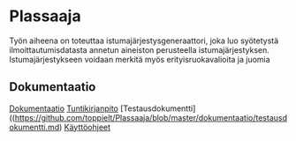 # Plassaaja

Työn aiheena on toteuttaa istumajärjestysgeneraattori, joka luo syötetystä ilmoittautumisdatasta annetun aineiston perusteella istumajärjestyksen. Istumajärjestykseen voidaan merkitä myös erityisruokavalioita ja juomia 

## Dokumentaatio
[Dokumentaatio](https://github.com/toppielt/Plassaaja/tree/master/dokumentaatio) 
[Tuntikirjanpito](https://github.com/toppielt/Plassaaja/blob/master/dokumentaatio/tuntikirjanpito.md)
[Testausdokumentti]((https://github.com/toppielt/Plassaaja/blob/master/dokumentaatio/testausdokumentti.md)
[Käyttöohjeet](https://github.com/toppielt/Plassaaja/blob/master/dokumentaatio/k%C3%A4ytt%C3%B6ohjeet.md)

